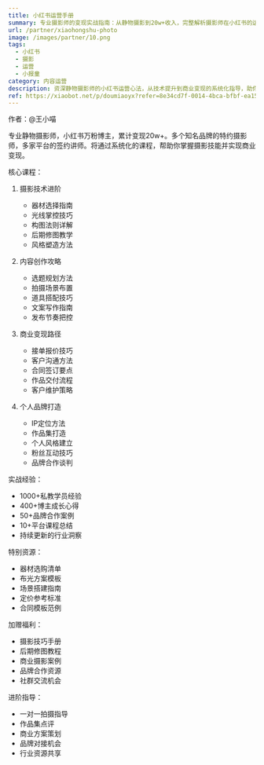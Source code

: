 ```yaml
---
title: 小红书运营手册
summary: 专业摄影师的变现实战指南：从静物摄影到20w+收入，完整解析摄影师在小红书的运营与变现路径
url: /partner/xiaohongshu-photo
image: /images/partner/10.png
tags:
  - 小红书
  - 摄影
  - 运营
  - 小报童
category: 内容运营
description: 资深静物摄影师的小红书运营心法，从技术提升到商业变现的系统化指导，助你打造专业摄影师IP，实现稳定收入。
ref: https://xiaobot.net/p/doumiaoyx?refer=8e34cd7f-0014-4bca-bfbf-ea155de7c005
---
```


作者：@王小喵

专业静物摄影师，小红书万粉博主，累计变现20w+。多个知名品牌的特约摄影师，多家平台的签约讲师。将通过系统化的课程，帮助你掌握摄影技能并实现商业变现。

核心课程：

1. 摄影技术进阶
   - 器材选择指南
   - 光线掌控技巧
   - 构图法则详解
   - 后期修图教学
   - 风格塑造方法

2. 内容创作攻略
   - 选题规划方法
   - 拍摄场景布置
   - 道具搭配技巧
   - 文案写作指南
   - 发布节奏把控

3. 商业变现路径
   - 接单报价技巧
   - 客户沟通方法
   - 合同签订要点
   - 作品交付流程
   - 客户维护策略

4. 个人品牌打造
   - IP定位方法
   - 作品集打造
   - 个人风格建立
   - 粉丝互动技巧
   - 品牌合作谈判

实战经验：
- 1000+私教学员经验
- 400+博主成长心得
- 50+品牌合作案例
- 10+平台课程总结
- 持续更新的行业洞察

特别资源：
- 器材选购清单
- 布光方案模板
- 场景搭建指南
- 定价参考标准
- 合同模板范例

加赠福利：
- 摄影技巧手册
- 后期修图教程
- 商业摄影案例
- 品牌合作资源
- 社群交流机会

进阶指导：
- 一对一拍摄指导
- 作品集点评
- 商业方案策划
- 品牌对接机会
- 行业资源共享
